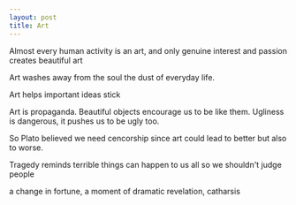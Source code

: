 ```yaml
---
layout: post
title: Art
---
```



Almost every human activity is an art, and only genuine interest and passion creates beautiful art

Art washes away from the soul the dust of everyday life.

Art helps important ideas stick

Art is propaganda. Beautiful objects encourage us to be like them. Ugliness is dangerous, it pushes us to be ugly too. 

So Plato believed we need cencorship since art could lead to better but also to worse. 

Tragedy reminds terrible things can happen to us all so we shouldn't judge people

a change in fortune, a moment of dramatic revelation, catharsis

